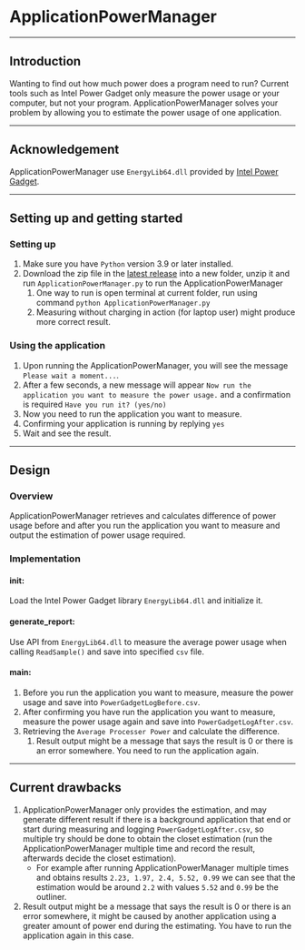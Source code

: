 # ApplicationPowerManager

---
## Introduction
Wanting to find out how much power does a program need to run?
Current tools such as Intel Power Gadget only measure the power usage or your computer, but not your program.
ApplicationPowerManager solves your problem by allowing you to estimate the power usage of one application.

---
## Acknowledgement

ApplicationPowerManager use `EnergyLib64.dll` provided by [Intel Power Gadget](https://www.intel.com/content/www/us/en/developer/articles/tool/power-gadget.html).

---
## Setting up and getting started

### Setting up
1. Make sure you have `Python` version 3.9 or later installed.
2. Download the zip file in the [latest release](https://github.com/Zhongli5712/ApplicationPowerManager/releases) into a new folder, unzip it and run `ApplicationPowerManager.py` to run the ApplicationPowerManager
   1. One way to run is open terminal at current folder, run using command `python ApplicationPowerManager.py`
   2. Measuring without charging in action (for laptop user) might produce more correct result.

### Using the application
1. Upon running the ApplicationPowerManager, you will see the message `Please wait a moment...`.
2. After a few seconds, a new message will appear `Now run the application you want to measure the power usage.` and a confirmation is required `Have you run it? (yes/no)`
3. Now you need to run the application you want to measure.
4. Confirming your application is running by replying `yes`
5. Wait and see the result.

---
## Design

### Overview

ApplicationPowerManager retrieves and calculates difference of power usage before and after you run the application you want to measure and output the estimation of power usage required.

### Implementation
#### init:
Load the Intel Power Gadget library `EnergyLib64.dll` and initialize it.

#### generate_report:
Use API from `EnergyLib64.dll` to measure the average power usage when calling `ReadSample()` and save into specified `csv` file.

#### main:
1. Before you run the application you want to measure, measure the power usage and save into `PowerGadgetLogBefore.csv`.
2. After confirming you have run the application you want to measure, measure the power usage again and save into `PowerGadgetLogAfter.csv`.
3. Retrieving the `Average Processer Power` and calculate the difference.
   1. Result output might be a message that says the result is 0 or there is an error somewhere. You need to run the application again.

---
## Current drawbacks

1. ApplicationPowerManager only provides the estimation, and may generate different result if there is a background application that end or start during measuring and logging `PowerGadgetLogAfter.csv`, so multiple try should be done to obtain the closet estimation (run the ApplicationPowerManager multiple time and record the result, afterwards decide the closet estimation).
   - For example after running ApplicationPowerManager multiple times and obtains results `2.23, 1.97, 2.4, 5.52, 0.99` we can see that the estimation would be around `2.2` with values `5.52` and `0.99` be the outliner.
2. Result output might be a message that says the result is 0 or there is an error somewhere, it might be caused by another application using a greater amount of power end during the estimating. You have to run the application again in this case.

<!--
---
## Difficulties during implementation

- The documentation for Intel Power Gadget API is not well maintained, some files are missing.
- There are not many other tools that offer developer API.
-->

